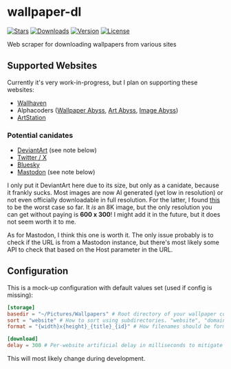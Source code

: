 # wallpaper-dl
[![Stars](https://img.shields.io/github/stars/Stridsvagn69420/wallpaper-dl.svg)][github]
[![Downloads](https://img.shields.io/crates/d/wallpaper-dl.svg)][crate]
[![Version](https://img.shields.io/crates/v/wallpaper-dl.svg)][crate]
[![License](https://img.shields.io/crates/l/wallpaper-dl.svg)][crate]

[crate]: https://crates.io/crates/wallpaper-dl
[github]: https://github.com/Stridsvagn69420/wallpaper-dl

Web scraper for downloading wallpapers from various sites

## Supported Websites
Currently it's very work-in-progress, but I plan on supporting these websites:
- [Wallhaven](https://wallhaven.cc/)
- Alphacoders ([Wallpaper Abyss](https://wall.alphacoders.com/), [Art Abyss](https://art.alphacoders.com/), [Image Abyss](https://pics.alphacoders.com/))
- [ArtStation](https://www.artstation.com/)

### Potential canidates
- [DeviantArt](https://www.deviantart.com/) (see note below)
- [Twitter / X](https://twitter.com)
- [Bluesky](https://bsky.app/)
- [Mastodon](https://mastodon.social/) (see note below)

I only put it DeviantArt here due to its size, but only as a canidate, because it frankly sucks. Most images are now AI generated (yet low in resolution) or not even officially downloadable in full resolution. For the latter, I found [this](https://www.deviantart.com/ellysiumn/art/City-of-fog-853408315) to be the worst case so far. It *is* an 8K image, but the only resolution you can get without paying is __600 x 300__! I might add it in the future, but it does not seem worth it to me.

As for Mastodon, I think this one is worth it. The only issue probably is to check if the URL is from a Mastodon instance, but there's most likely some API to check that based on the Host parameter in the URL.

## Configuration
This is a mock-up configuration with default values set (used if config is missing):
```toml
[storage]
basedir = "~/Pictures/Wallpapers" # Root directory of your wallpaper collection. Resolves "~", maybe also env vars.
sort = "website" # How to sort using subdirectories. "website", "domain", "artist", "none". Directory names will be treated case-insensitive. Can be overwritted per execution via flags.
format = "{width}x{height}_{title}_{id}" # How filenames should be formatted (excluding the extension). {original} will use the filename as if you were to download it via a browser. WIP!!! But will attempt to find a file name by hints, e.g. URL or Content-Dispositon.

[download]
delay = 300 # Per-website artificial delay in milliseconds to mitigate timeouts.
```
This will most likely change during development.